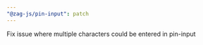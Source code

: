 ```yaml
---
"@zag-js/pin-input": patch
---
```


Fix issue where multiple characters could be entered in pin-input
